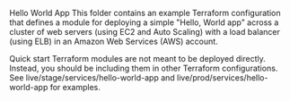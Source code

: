 Hello World App
This folder contains an example Terraform configuration that defines a module for deploying a simple "Hello, World app" across a cluster of web servers (using EC2 and Auto Scaling) with a load balancer (using ELB) in an Amazon Web Services (AWS) account.


Quick start
Terraform modules are not meant to be deployed directly. Instead, you should be including them in other Terraform configurations. See live/stage/services/hello-world-app and live/prod/services/hello-world-app for examples.
